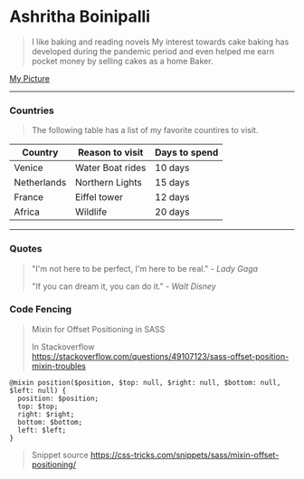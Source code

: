 # Ashritha Boinipalli

> I like baking and reading novels
> My interest towards cake baking has developed during the pandemic period and even helped me earn pocket money by selling cakes as a home Baker.

[My Picture](Image.jpeg)

---
### Countries
> The following table has a list of my favorite countires to visit.

|Country|Reason to visit|Days to spend|
|---|---|---|
|Venice|Water Boat rides|10 days|
|Netherlands|Northern Lights|15 days|
|France|Eiffel tower|12 days|
|Africa|Wildlife|20 days|

---
### Quotes

> "I'm not here to be perfect, I'm here to be real." - *Lady Gaga*
> 
> "If you can dream it, you can do it." - *Walt Disney*

### Code Fencing

> Mixin for Offset Positioning in SASS
>
>In Stackoverflow <https://stackoverflow.com/questions/49107123/sass-offset-position-mixin-troubles>
~~~
@mixin position($position, $top: null, $right: null, $bottom: null, $left: null) {
  position: $position;
  top: $top;
  right: $right;
  bottom: $bottom;
  left: $left;
}
~~~
> Snippet source <https://css-tricks.com/snippets/sass/mixin-offset-positioning/>



